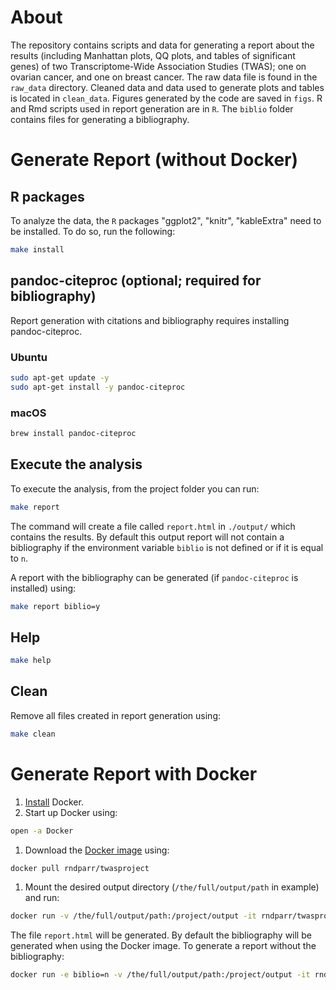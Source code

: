 # About
The repository contains scripts and data for generating a report about the results (including Manhattan plots, QQ plots, and tables of significant genes) of two Transcriptome-Wide Association Studies (TWAS); one on ovarian cancer, and one on breast cancer. The raw data file is found in the `raw_data` directory. Cleaned data and data used to generate plots and tables is located in `clean_data`. Figures generated by the code are saved in `figs`. R and Rmd scripts used in report generation are in `R`. The `biblio` folder contains files for generating a bibliography.


# Generate Report (without Docker)
## R packages
To analyze the data, the `R` packages "ggplot2", "knitr", "kableExtra" need to be installed. To do so, run the following:
``` bash
make install
```

<!-- To analyze the data you will need to install some `R` packages. The required packages can be installed using `R` commands.

``` r
installed_pkgs <- row.names(installed.packages())
pkgs <- c("ggplot2", "knitr", "kableExtra")
for(p in pkgs){
	if(!(p %in% install_pkgs)){
		install.packages(p)
	}
}
``` -->

## pandoc-citeproc (optional; required for bibliography)
Report generation with citations and bibliography requires installing pandoc-citeproc.

### Ubuntu
``` bash
sudo apt-get update -y
sudo apt-get install -y pandoc-citeproc
```

### macOS
``` bash
brew install pandoc-citeproc 
```

## Execute the analysis
To execute the analysis, from the project folder you can run: 
``` bash
make report
```
The command will create a file called `report.html` in `./output/` which contains the results. By default this output report will not contain a bibliography if the environment variable `biblio` is not defined or if it is equal to `n`.

A report with the bibliography can be generated (if `pandoc-citeproc` is installed) using:
``` bash
make report biblio=y
```

## Help
``` bash
make help
```

## Clean
Remove all files created in report generation using:
``` bash
make clean
```

# Generate Report with Docker
1. [Install](https://docs.docker.com/get-docker/) Docker.
1. Start up Docker using:
``` bash
open -a Docker
```
1. Download the [Docker image](https://hub.docker.com/r/rndparr/twasproject) using:
``` bash
docker pull rndparr/twasproject
```
1. Mount the desired output directory (`/the/full/output/path` in example) and run:
``` bash
docker run -v /the/full/output/path:/project/output -it rndparr/twasproject
```
The file `report.html` will be generated. By default the bibliography will be generated when using the Docker image. To generate a report without the bibliography:
``` bash
docker run -e biblio=n -v /the/full/output/path:/project/output -it rndparr/twasproject
```

